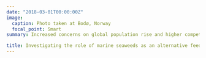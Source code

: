 ```yaml
---
date: "2018-03-01T00:00:00Z"
image:
  caption: Photo taken at Bodø, Norway
  focal_point: Smart
summary: Increased concerns on global population rise and higher competition between humans and animals for foods have urged use to identify alternative feeding materials for animals to establish a sustainable and more profitable livestock sector in the future. As seaweeds are an integral component of the Norwegian coastal ecosystems, this project will evaluate the impacts of seaweed-based diets on growth characteristics, health status and metabolic and endocrine function, and farm animals' overall production potential. Such information should help us assess whether seaweeds will serve as reliable feeding material for livestock production in the future. This project is funded by the Faculty of Bioscience and Aquaculture (FBA), Nord University, Norway. 

title: Investigating the role of marine seaweeds as an alternative feed source for land-based farm animals
---
```

